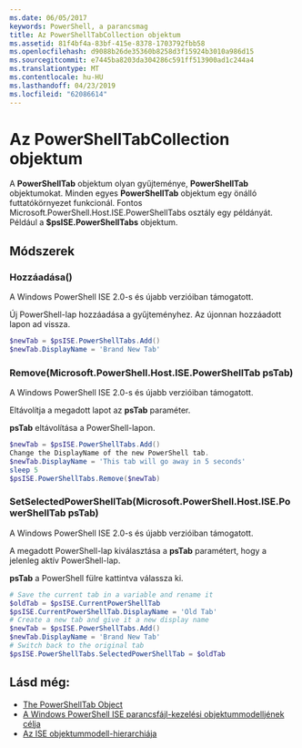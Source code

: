```yaml
---
ms.date: 06/05/2017
keywords: PowerShell, a parancsmag
title: Az PowerShellTabCollection objektum
ms.assetid: 81f4bf4a-83bf-415e-8378-1703792fbb58
ms.openlocfilehash: d9088b26de35360b8258d3f15924b3010a986d15
ms.sourcegitcommit: e7445ba8203da304286c591ff513900ad1c244a4
ms.translationtype: MT
ms.contentlocale: hu-HU
ms.lasthandoff: 04/23/2019
ms.locfileid: "62086614"
---
```

# <a name="the-powershelltabcollection-object"></a>Az PowerShellTabCollection objektum

A **PowerShellTab** objektum olyan gyűjteménye, **PowerShellTab** objektumokat. Minden egyes **PowerShellTab** objektum egy önálló futtatókörnyezet funkcionál. Fontos Microsoft.PowerShell.Host.ISE.PowerShellTabs osztály egy példányát. Például a **$psISE.PowerShellTabs** objektum.

## <a name="methods"></a>Módszerek

### <a name="add"></a>Hozzáadása\(\)

A Windows PowerShell ISE 2.0-s és újabb verzióiban támogatott.

Új PowerShell-lap hozzáadása a gyűjteményhez. Az újonnan hozzáadott lapon ad vissza.

```powershell
$newTab = $psISE.PowerShellTabs.Add()
$newTab.DisplayName = 'Brand New Tab'
```

### <a name="removemicrosoftpowershellhostisepowershelltab-pstab"></a>Remove\(Microsoft.PowerShell.Host.ISE.PowerShellTab psTab\)

A Windows PowerShell ISE 2.0-s és újabb verzióiban támogatott.

Eltávolítja a megadott lapot az **psTab** paraméter.

**psTab** eltávolítása a PowerShell-lapon.

```powershell
$newTab = $psISE.PowerShellTabs.Add()
Change the DisplayName of the new PowerShell tab.
$newTab.DisplayName = 'This tab will go away in 5 seconds'
sleep 5
$psISE.PowerShellTabs.Remove($newTab)
```

### <a name="setselectedpowershelltabmicrosoftpowershellhostisepowershelltab-pstab"></a>SetSelectedPowerShellTab\(Microsoft.PowerShell.Host.ISE.PowerShellTab psTab\)

A Windows PowerShell ISE 2.0-s és újabb verzióiban támogatott.

A megadott PowerShell-lap kiválasztása a **psTab** paramétert, hogy a jelenleg aktív PowerShell-lap.

**psTab** a PowerShell fülre kattintva válassza ki.

```powershell
# Save the current tab in a variable and rename it
$oldTab = $psISE.CurrentPowerShellTab
$psISE.CurrentPowerShellTab.DisplayName = 'Old Tab'
# Create a new tab and give it a new display name
$newTab = $psISE.PowerShellTabs.Add()
$newTab.DisplayName = 'Brand New Tab'
# Switch back to the original tab
$psISE.PowerShellTabs.SelectedPowerShellTab = $oldTab
```

## <a name="see-also"></a>Lásd még:

- [The PowerShellTab Object](The-PowerShellTab-Object.md)
- [A Windows PowerShell ISE parancsfájl-kezelési objektummodelljének célja](Purpose-of-the-Windows-PowerShell-ISE-Scripting-Object-Model.md)
- [Az ISE objektummodell-hierarchiája](The-ISE-Object-Model-Hierarchy.md)